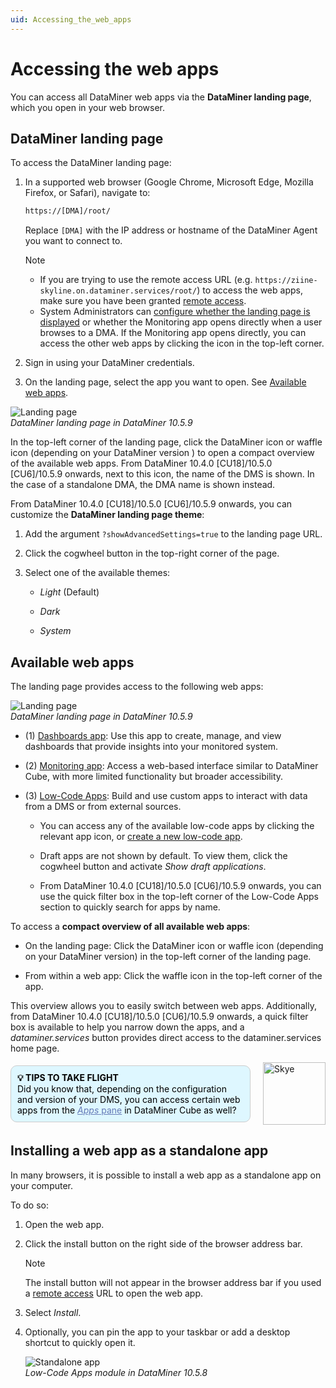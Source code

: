 ```yaml
---
uid: Accessing_the_web_apps
---
```


# Accessing the web apps

You can access all DataMiner web apps via the **DataMiner landing page**, which you open in your web browser.

## DataMiner landing page

To access the DataMiner landing page:

1. In a supported web browser (Google Chrome, Microsoft Edge, Mozilla Firefox, or Safari), navigate to:

   ```txt
   https://[DMA]/root/
   ```

   Replace `[DMA]` with the IP address or hostname of the DataMiner Agent you want to connect to.

   > [!NOTE]
   >
   > - If you are trying to use the remote access URL (e.g. `https://ziine-skyline.on.dataminer.services/root/`) to access the web apps, make sure you have been granted [remote access](xref:About_Remote_Access).
   > - System Administrators can [configure whether the landing page is displayed](xref:Configuring_the_landing_page#configuring-whether-the-landing-page-is-displayed) or whether the Monitoring app opens directly when a user browses to a DMA. If the Monitoring app opens directly, you can access the other web apps by clicking the icon in the top-left corner.

1. Sign in using your DataMiner credentials.

1. On the landing page, select the app you want to open. See [Available web apps](#available-web-apps).

![Landing page](~/dataminer/images/DataMiner_Landing_Page2.png)<br>*DataMiner landing page in DataMiner 10.5.9*

In the top-left corner of the landing page, click the DataMiner icon or waffle icon (depending on your DataMiner version <!--RN 43024-->) to open a compact overview of the available web apps. From DataMiner 10.4.0 [CU18]/10.5.0 [CU6]/10.5.9 onwards<!--RN 43226-->, next to this icon, the name of the DMS is shown. In the case of a standalone DMA, the DMA name is shown instead.

From DataMiner 10.4.0 [CU18]/10.5.0 [CU6]/10.5.9 onwards<!--RN 43226-->, you can customize the **DataMiner landing page theme**:

1. Add the argument `?showAdvancedSettings=true` to the landing page URL.

1. Click the cogwheel button in the top-right corner of the page.

1. Select one of the available themes:

   - *Light* (Default)

   - *Dark*

   - *System*

## Available web apps

The landing page provides access to the following web apps:

![Landing page](~/dataminer/images/DataMiner_Landing_Page.png)<br>*DataMiner landing page in DataMiner 10.5.9*

- (1) [Dashboards app](xref:newR_D): Use this app to create, manage, and view dashboards that provide insights into your monitored system.

- (2) [Monitoring app](xref:Working_with_the_Monitoring_app): Access a web-based interface similar to DataMiner Cube, with more limited functionality but broader accessibility.

- (3) [Low-Code Apps](xref:Application_framework): Build and use custom apps to interact with data from a DMS or from external sources.

  - You can access any of the available low-code apps by clicking the relevant app icon, or [create a new low-code app](xref:Creating_custom_apps).

  - Draft apps are not shown by default. To view them, click the cogwheel button and activate *Show draft applications*.

  - From DataMiner 10.4.0 [CU18]/10.5.0 [CU6]/10.5.9 onwards<!--RN 43226-->, you can use the quick filter box in the top-left corner of the Low-Code Apps section to quickly search for apps by name.

To access a **compact overview of all available web apps**:

- On the landing page: Click the DataMiner icon or waffle icon (depending on your DataMiner version<!--RN 43024-->) in the top-left corner of the landing page.

- From within a web app: Click the waffle icon in the top-left corner of the app.

This overview allows you to easily switch between web apps. Additionally, from DataMiner 10.4.0 [CU18]/10.5.0 [CU6]/10.5.9 onwards<!--RN 43226-->, a quick filter box is available to help you narrow down the apps, and a *dataminer.services* button provides direct access to the dataminer.services home page.

<div style="display: flex; align-items: center; justify-content: space-between; margin: 0 auto; max-width: 100%;">
  <div style="border: 1px solid #ccc; border-radius: 10px; padding: 10px; flex-grow: 1; background-color: #DEF7FF; margin-right: 20px; color: #000000;">
    <b>💡 TIPS TO TAKE FLIGHT</b><br>
    Did you know that, depending on the configuration and version of your DMS, you can access certain web apps from the <a href="xref:DataMiner_Cube_sidebar#apps-pane" style="color: #657AB7;"><i>Apps</i> pane</a> in DataMiner Cube as well?
  </div>
  <img src="~/images/Skye.svg" alt="Skye" style="width: 100px; flex-shrink: 0;">
</div>

## Installing a web app as a standalone app

In many browsers, it is possible to install a web app as a standalone app on your computer.

To do so:

1. Open the web app.

1. Click the install button on the right side of the browser address bar.

   > [!NOTE]
   > The install button will not appear in the browser address bar if you used a [remote access](xref:About_Remote_Access) URL to open the web app.

1. Select *Install*.

1. Optionally, you can pin the app to your taskbar or add a desktop shortcut to quickly open it.

   ![Standalone app](~/dataminer/images/Standalone_App.png)<br>*Low-Code Apps module in DataMiner 10.5.8*
